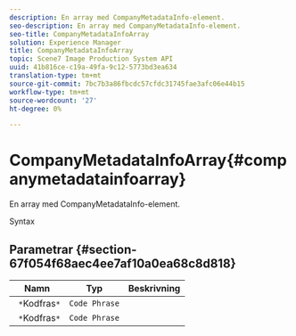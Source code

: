 ```yaml
---
description: En array med CompanyMetadataInfo-element.
seo-description: En array med CompanyMetadataInfo-element.
seo-title: CompanyMetadataInfoArray
solution: Experience Manager
title: CompanyMetadataInfoArray
topic: Scene7 Image Production System API
uuid: 41b816ce-c19a-49fa-9c12-5773bd3ea634
translation-type: tm+mt
source-git-commit: 7bc7b3a86fbcdc57cfdc31745fae3afc06e44b15
workflow-type: tm+mt
source-wordcount: '27'
ht-degree: 0%

---
```



# CompanyMetadataInfoArray{#companymetadatainfoarray}

En array med CompanyMetadataInfo-element.

Syntax

## Parametrar {#section-67f054f68aec4ee7af10a0ea68c8d818}

| Namn | Typ | Beskrivning |
|---|---|---|
| ` *`Kodfras`*` | `Code Phrase` |  |
| ` *`Kodfras`*` | `Code Phrase` |  |


